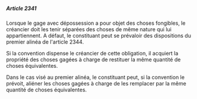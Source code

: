##### Article 2341

Lorsque le gage avec dépossession a pour objet des choses fongibles, le créancier doit les tenir séparées des choses de même nature qui lui appartiennent. A défaut, le constituant peut se prévaloir des dispositions du premier alinéa de l'article 2344.

Si la convention dispense le créancier de cette obligation, il acquiert la propriété des choses gagées à charge de restituer la même quantité de choses équivalentes.

Dans le cas visé au premier alinéa, le constituant peut, si la convention le prévoit, aliéner les choses gagées à charge de les remplacer par la même quantité de choses équivalentes.


